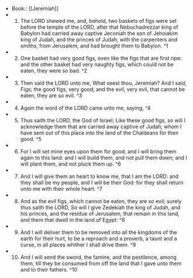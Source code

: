 - Book:: [[Jeremiah]]
- 1. The LORD shewed me, and, behold, two baskets of figs were set before the temple of the LORD, after that Nebuchadrezzar king of Babylon had carried away captive Jeconiah the son of Jehoiakim king of Judah, and the princes of Judah, with the carpenters and smiths, from Jerusalem, and had brought them to Babylon. ^1
- 2. One basket had very good figs, even like the figs that are first ripe: and the other basket had very naughty figs, which could not be eaten, they were so bad. ^2
- 3. Then said the LORD unto me, What seest thou, Jeremiah? And I said, Figs; the good figs, very good; and the evil, very evil, that cannot be eaten, they are so evil. ^3
- 4. Again the word of the LORD came unto me, saying, ^4
- 5. Thus saith the LORD, the God of Israel; Like these good figs, so will I acknowledge them that are carried away captive of Judah, whom I have sent out of this place into the land of the Chaldeans for their good. ^5
- 6. For I will set mine eyes upon them for good, and I will bring them again to this land: and I will build them, and not pull them down; and I will plant them, and not pluck them up. ^6
- 7. And I will give them an heart to know me, that I am the LORD: and they shall be my people, and I will be their God: for they shall return unto me with their whole heart. ^7
- 8. And as the evil figs, which cannot be eaten, they are so evil; surely thus saith the LORD, So will I give Zedekiah the king of Judah, and his princes, and the residue of Jerusalem, that remain in this land, and them that dwell in the land of Egypt: ^8
- 9. And I will deliver them to be removed into all the kingdoms of the earth for their hurt, to be a reproach and a proverb, a taunt and a curse, in all places whither I shall drive them. ^9
- 10. And I will send the sword, the famine, and the pestilence, among them, till they be consumed from off the land that I gave unto them and to their fathers. ^10
